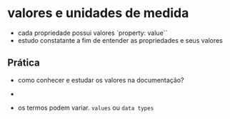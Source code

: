 # valores e unidades de medida

* cada propriedade possui valores `property: value``
* estudo constatante a fim de entender as propriedades e seus valores 

## Prática 

* como conhecer e estudar os valores na documentação?

* <color> <length>

* os termos podem variar. `values` ou `data types`